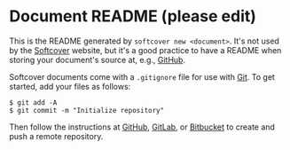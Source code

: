 # Document README (please edit)

This is the README generated by `softcover new <document>`. It's not used by the [Softcover](https://www.softcover.io/) website, but it's a good practice to have a README when storing your document's source at, e.g., [GitHub](https://github.com/).

Softcover documents come with a `.gitignore` file for use with [Git](https://git-scm.com/). To get started, add your files as follows:

    $ git add -A
    $ git commit -m "Initialize repository"

Then follow the instructions at [GitHub](https://github.com/), [GitLab](https://gitlab.com/), or [Bitbucket](https://bitbucket.org/) to create and push a remote repository.
